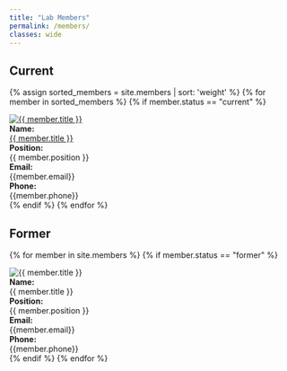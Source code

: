 ```yaml
---
title: "Lab Members"
permalink: /members/
classes: wide
---
```

<link rel="stylesheet" href="{{ '/assets/css/custom.css' | relative_url }}">

<h2> Current </h2>

{% assign sorted_members = site.members | sort: 'weight' %}
{% for member in sorted_members %}
{% if member.status == "current" %}
<div class="members-list">
    <div class="member-item">
      <a href="{{ member.url }}"> <img src="{{ member.photo }}" alt="{{ member.title }}" class="small-photo"> </a>
    </div>
    <div class="member-item">  
      <b>Name:</b><br>
      <a href="{{ member.url }}"> {{ member.title }}</a>
    </div>
    <div class="member-item"> 
    <b>Position:</b><br>
      {{ member.position }}
    </div>
    <div class="member-item">
    <b>Email:</b><br>
     {{member.email}}
     </div>
     <div class="member-item">
     <b>Phone:</b><br>
      {{member.phone}}
    </div>
</div>
{% endif %}
{% endfor %}

<h2> Former </h2>

{% for member in site.members %}
{% if member.status == "former" %}
<div class="members-list">
    <div class="member-item">
      <img src="{{ member.photo }}" alt="{{ member.title }}" class="small-photo">
    </div>
    <div class="member-item">  
      <b>Name:</b><br>
      {{ member.title }}
    </div>
    <div class="member-item"> 
    <b>Position:</b><br>
      {{ member.position }}
    </div>
    <div class="member-item">
    <b>Email:</b><br>
     {{member.email}}
     </div>
     <div class="member-item">
     <b>Phone:</b><br>
      {{member.phone}}
    </div>
</div>
{% endif %}
{% endfor %}
